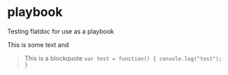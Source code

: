# playbook
Testing flatdoc for use as a playbook

This is some text and 
> This is a blockquote
``` var test = function() { console.log("test"); } ```
